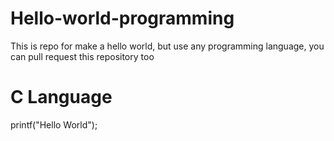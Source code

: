 # Hello-world-programming
This is repo for make a hello world, but use any programming language, you can pull request this repository too

# C Language
printf("Hello World");
